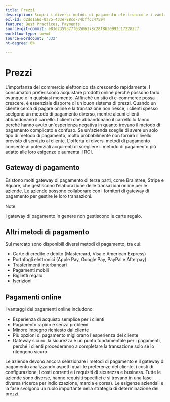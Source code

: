 ```yaml
---
title: Prezzi
description: Scopri i diversi metodi di pagamento elettronico e i vantaggi dei pagamenti online in generale.
exl-id: d2dd1a6d-0a75-433e-88cd-74bffcc47594
feature: Best Practices, Payments
source-git-commit: e83e2359377f03506178c28f8b30993c172282c7
workflow-type: tm+mt
source-wordcount: '332'
ht-degree: 0%

---
```


# Prezzi

L&#39;importanza del commercio elettronico sta crescendo rapidamente. I consumatori preferiscono acquistare prodotti online perché possono farlo ovunque e in qualsiasi momento. Affinché un sito di e-commerce possa crescere, è essenziale disporre di un buon sistema di prezzi. Quando un cliente cerca di pagare online e la transazione non riesce, i clienti spesso scelgono un metodo di pagamento diverso, mentre alcuni clienti abbandonano il carrello. I clienti che abbandonano il carrello lo fanno perché hanno avuto un&#39;esperienza negativa in quanto trovano il metodo di pagamento complicato e confuso. Se un&#39;azienda sceglie di avere un solo tipo di metodo di pagamento, molto probabilmente non fornirà il livello previsto di servizio al cliente. L&#39;offerta di diversi metodi di pagamento consente ai potenziali acquirenti di scegliere il metodo di pagamento più adatto alle loro esigenze e aumenta il ROI.

## Gateway di pagamento

Esistono molti gateway di pagamento di terze parti, come Braintree, Stripe e Square, che gestiscono l’elaborazione delle transazioni online per le aziende. Le aziende possono collaborare con i fornitori di gateway di pagamento per gestire le loro transazioni.

>[!NOTE]
>
>I gateway di pagamento in genere non gestiscono le carte regalo.

## Altri metodi di pagamento

Sul mercato sono disponibili diversi metodi di pagamento, tra cui:

- Carte di credito e debito (Mastercard, Visa e American Express)
- Portafogli elettronici (Apple Pay, Google Pay, PayPal e Afterpay)
- Trasferimenti interbancari
- Pagamenti mobili
- Biglietti regalo
- Iscrizioni

## Pagamenti online

I vantaggi dei pagamenti online includono:

- Esperienza di acquisto semplice per i clienti
- Pagamento rapido e senza problemi
- Minore impegno richiesto dal cliente
- Più opzioni di pagamento migliorano l&#39;esperienza del cliente
- Gateway sicuro: la sicurezza è un punto fondamentale per i pagamenti, perché i clienti procederanno a completare la transazione solo se lo ritengono sicuro

Le aziende devono ancora selezionare i metodi di pagamento e il gateway di pagamento analizzando aspetti quali le preferenze del cliente, i costi di configurazione, i costi correnti e i requisiti di sicurezza e business. Tutte le aziende sono diverse, hanno requisiti specifici e si trovano in una fase diversa (ricerca per indicizzazione, marcia e corsa). Le esigenze aziendali e la fase svolgono un ruolo importante nella strategia di determinazione dei prezzi.

